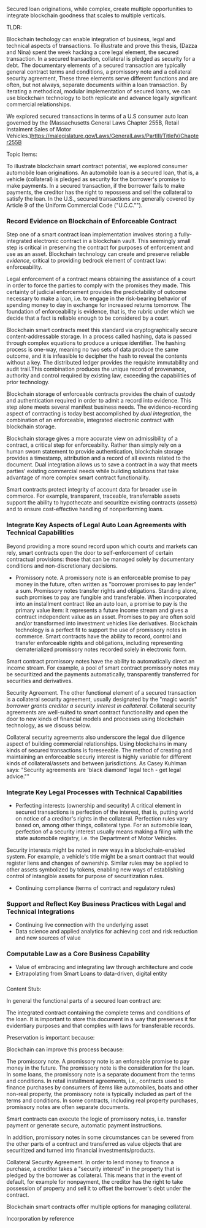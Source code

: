 Secured loan originations, while complex, create multiple opportunities to integrate blockchain goodness that scales to multiple verticals. 

TLDR:

Blockchain techology can enable integration of business, legal and technical aspects of transactions. To illustrate and prove this thesis, (Dazza and Nina) spent the week hacking a core legal element, the secured transaction.  In a secured transaction, collateral is pledged as security for a debt. The documentary elements of a secured transaction are typically general contract terms and conditions, a promissory note and a collateral security agreement,  These three elements serve different functions and are often, but not always, separate documents within a loan transaction. By iterating a methodical, modular implementation of secured loans, we can use blockchain technology to both replicate and advance legally significant commercial relationships.

We explored secured transactions in terms of a U.S consumer auto loan governed by the (Massachusetts General Laws Chapter 255B, Retail Instalment Sales of Motor Vehicles.)<https://malegislature.gov/Laws/GeneralLaws/PartIII/TitleIV/Chapter255B> 







Topic Items: 

To illustrate blockchain smart contract potential, we explored consumer automobile loan originations. An automobile loan is a secured loan, that is, a vehicle (collateral) is pledged as security for the borrower's promise to make payments. In a secured transaction, if the borrower fails to make payments, the creditor has the right to repossess and sell the collateral to satisfy the loan. In the U.S., secured transactions are generally covered by Article 9 of the Uniform Commercial Code ("U.C.C."").


### Record Evidence on Blockchain of Enforceable Contract

Step one of a smart contract loan implementation involves storing a fully-integrated electronic contract in a blockchain vault. This seemingly small step is critical in preserving the contract for purposes of enforcement and use as an asset. Blockchain technology can create and preserve reliable *evidence*, critical to providing bedrock element of contract law: enforceability.

Legal enforcement of a contract means obtaining the assistance of a court in order to force the parties to comply with the promises they made. This certainty of judicial enforcement provides the predictability of outcome necessary to make a loan, i.e. to engage in the risk-bearing behavior of spending money to day in exchange for increased returns tomorrow. The foundation of enforceability is evidence, that is, the rubric under which we decide that a fact is reliable enough to be considered by a court. 

Blockchain smart contracts meet this standard via cryptographically secure content-addressable storage. In a process called hashing, data is passed through complex equations to produce a unique identifier. The hashing process is one-way, meaning no two sets of data produce the same outcome, and it is infeasible to decipher the hash to reveal the contents without a key. The distributed ledger provides the requisite immutability and audit trail.This combination produces the unique record of provenance, authority and control required by existing law, exceeding the capabilities of prior technology.

Blockchain storage of enforceable contracts provides the chain of custody and authentication required in order to admit a record into evidence. This step alone meets several manifest business needs. The evidence-recording aspect of contracting is today best accomplished by *dual integration*, the combination of an enforceable, integrated electronic contract with blockchain storage. 

Blockchain storage gives a more accurate view on admissibility of a contract, a critical step for enforceabilty. Rather than simply rely on a human sworn statement to provide authentication, blockchain storage provides a timestamp, attribution and a record of all events related to the document. Dual integration allows us to save a contract in a way that meets parties' existing commercial needs while building solutions that take advantage of more complex smart contract functionality. 

Smart contracts protect integrity of account data for broader use in commerce. For example, transparent, traceable, transferrable assets support the ability to hypothecate and securitize existing contracts (assets) and to ensure cost-effective handling of nonperforming loans.


### Integrate Key Aspects of Legal Auto Loan Agreements with Technical Capabilities

Beyond providing a more sound record upon which courts and markets can rely, smart contracts open the door to self-enforcement of certain contractual provisions: those that can be managed solely by documentary conditions and non-discretionary decisions. 





* Promissory note. A promissory note is an enforceable promise to pay money in the future, often written as "borrower promises to pay lender" a sum. Promissory notes transfer rights and obligations. Standing alone, such promises to pay are fungible and  transferable. When incorporated into an installment contract like an auto loan, a promise to pay is the primary value item: it represents a future income stream and gives a contract independent value as an asset. Promises to pay are often sold and/or transformed into investment vehicles like derivatives. Blockchain technology is a perfect fit to support the use of promissory notes in commerce. Smart contracts have the ability to record, control and transfer enforceable rights and obligations, including representing dematerialized promissory notes recorded solely in electronic form. 

Smart contract promissory notes have the ability to automatically direct an income stream. For example, a pool of smart contract promissory notes may be securitized and the payments automatically, transparently transferred for securities and derivatives.

Security Agreement. The other functional element of a secured transaction is a collateral security agreement, usually designated by the "magic words" *borrower grants creditor a security interest in collateral*. Collateral security agreements are well-suited to smart contract functionality and open the door to new kinds of financial models and processes using blockchain technology, as we discuss below. 

 Collateral security agreements also underscore the legal due diligence aspect of building commercial relationships. Using blockchains in many kinds of secured transactions is foreseeable. The method of creating and maintaining an enforceable securiy interest is highly variable for different kinds of collateral/assets and between jurisdictions. As Casey Kuhlman says: "Security agreements are 'black diamond' legal tech - get legal advice."" 

### Integrate Key Legal Processes with Technical Capabilities

* Perfecting interests (ownership and security)
A critical element in secured transactions is perfection of the interest, that is, putting world on notice of a creditor's rights in the collateral. Perfection rules vary based on, among other things, collateral type. For an automobile loan, perfection of a security interest usually means making a filing with the state automobile registry, i.e. the Department of Motor Vehicles.

Security interests might be noted in new ways in a blockchain-enabled system. For example, a vehicle's title might be a smart contract that would register liens and changes of ownership. Similar rules may be applied to other assets symbolized by tokens, enabling new ways of establishing control of intangible assets for purpose of securitization rules. 

* Continuing compliance (terms of contract and regulatory rules) 

### Support and Reflect Key Business Practices with Legal and Technical Integrations

* Continuing live connection with the underlying asset 
* Data science and applied analytics for achieving cost and risk reduction and new sources of value

### Computable Law as a Core Business Capability

* Value of embracing and integrating law through architecture and code
* Extrapolating from Smart Loans to data-driven, digital entity


### 


Content Stub: 

In general the functional parts of a secured loan contract are: 

The integrated contract containing the complete terms and conditions of the loan. It is important to store this document in a way that preserves it for evidentiary purposes and that complies with laws for transferable records. 

Preservation is important because: 

Blockchain can improve this process because: 

The promissory note. A promissory note is an enforeable promise to pay money in the future. The promissory note is the consideration for the loan. In some loans, the promissory note is a separate document from the terms and conditions. In retail installment agreements, i.e., contracts used to finance purchases by consumers of items like automobiles, boats and other non-real property, the promissory note is typically included as part of the terms and conditions. In some contracts, including real property purchases, promissory notes are often separate documents.

Smart contracts can execute the logic of promissory notes, i.e. transfer payment or generate secure, automatic payment instructions. 

In addition, promissory notes in some circumstances can be severed from the other parts of a contract and transferred as value objects that are securitized and turned into financial investments/products.

Collateral Security Agreement. In order to lend money to finance a purchase, a creditor takes a "security interest" in the property that is pledged by the borrower as collateral. This means that in the event of default, for example for nonpayment, the creditor has the right to take possession of property and sell it to offset the borrower's debt under the contract. 

Blockchain smart contracts offer multiple options for managing collateral. 

Incorporation by reference 

